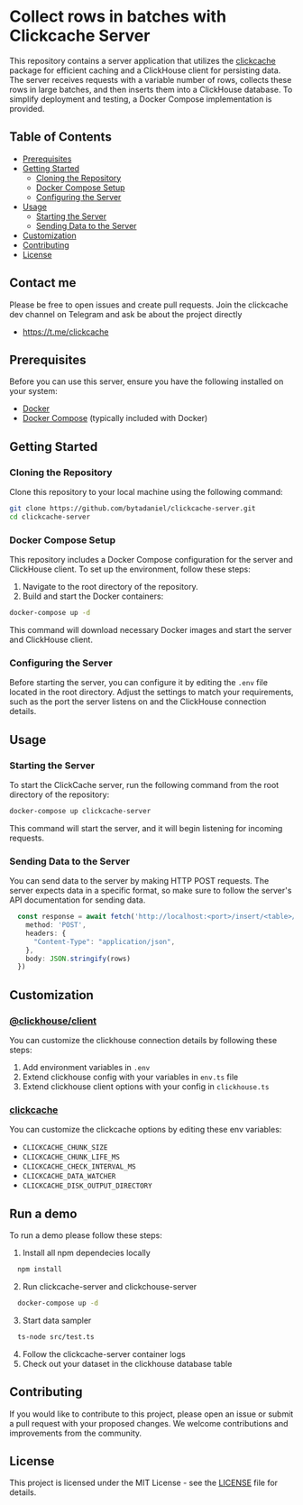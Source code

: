 # Collect rows in batches with Clickcache Server

This repository contains a server application that utilizes the [clickcache](https://github.com/bytadaniel/clickcache) package for efficient caching and a ClickHouse client for persisting data. The server receives requests with a variable number of rows, collects these rows in large batches, and then inserts them into a ClickHouse database. To simplify deployment and testing, a Docker Compose implementation is provided.

## Table of Contents
- [Prerequisites](#prerequisites)
- [Getting Started](#getting-started)
  - [Cloning the Repository](#cloning-the-repository)
  - [Docker Compose Setup](#docker-compose-setup)
  - [Configuring the Server](#configuring-the-server)
- [Usage](#usage)
  - [Starting the Server](#starting-the-server)
  - [Sending Data to the Server](#sending-data-to-the-server)
- [Customization](#customization)
- [Contributing](#contributing)
- [License](#license)

## Contact me
Please be free to open issues and create pull requests.
Join the clickcache dev channel on Telegram and ask be about the project directly
- https://t.me/clickcache

## Prerequisites

Before you can use this server, ensure you have the following installed on your system:

- [Docker](https://www.docker.com/get-started)
- [Docker Compose](https://docs.docker.com/compose/install/) (typically included with Docker)

## Getting Started

### Cloning the Repository

Clone this repository to your local machine using the following command:

```bash
git clone https://github.com/bytadaniel/clickcache-server.git
cd clickcache-server
```

### Docker Compose Setup

This repository includes a Docker Compose configuration for the server and ClickHouse client. To set up the environment, follow these steps:

1. Navigate to the root directory of the repository.
2. Build and start the Docker containers:

```bash
docker-compose up -d
```

This command will download necessary Docker images and start the server and ClickHouse client.

### Configuring the Server

Before starting the server, you can configure it by editing the `.env` file located in the root directory. Adjust the settings to match your requirements, such as the port the server listens on and the ClickHouse connection details.

## Usage

### Starting the Server

To start the ClickCache server, run the following command from the root directory of the repository:

```bash
docker-compose up clickcache-server
```

This command will start the server, and it will begin listening for incoming requests.

### Sending Data to the Server

You can send data to the server by making HTTP POST requests. The server expects data in a specific format, so make sure to follow the server's API documentation for sending data.
```ts
  const response = await fetch('http://localhost:<port>/insert/<table>/jsoneachrow', {
    method: 'POST',
    headers: {
      "Content-Type": "application/json",
    },
    body: JSON.stringify(rows)
  })
```

## Customization
### [@clickhouse/client](https://clickhouse.com/docs/en/integrations/language-clients/javascript)
You can customize the clickhouse connection details by following these steps:
1. Add environment variables in `.env`
2. Extend clickhouse config with your variables in `env.ts` file
3. Extend clickhouse client options with your config in `clickhouse.ts`
### [clickcache](https://github.com/bytadaniel/clickcache)
You can customize the clickcache options by editing these env variables:
- `CLICKCACHE_CHUNK_SIZE`
- `CLICKCACHE_CHUNK_LIFE_MS`
- `CLICKCACHE_CHECK_INTERVAL_MS`
- `CLICKCACHE_DATA_WATCHER`
- `CLICKCACHE_DISK_OUTPUT_DIRECTORY`

## Run a demo
To run a demo please follow these steps:
1. Install all npm dependecies locally
```bash
  npm install
```

2. Run clickcache-server and clickchouse-server
```bash
  docker-compose up -d
```

3. Start data sampler
```bash
  ts-node src/test.ts
```

4. Follow the clickcache-server container logs
5. Check out your dataset in the clickhouse database table

## Contributing

If you would like to contribute to this project, please open an issue or submit a pull request with your proposed changes. We welcome contributions and improvements from the community.

## License

This project is licensed under the MIT License - see the [LICENSE](LICENSE) file for details.
